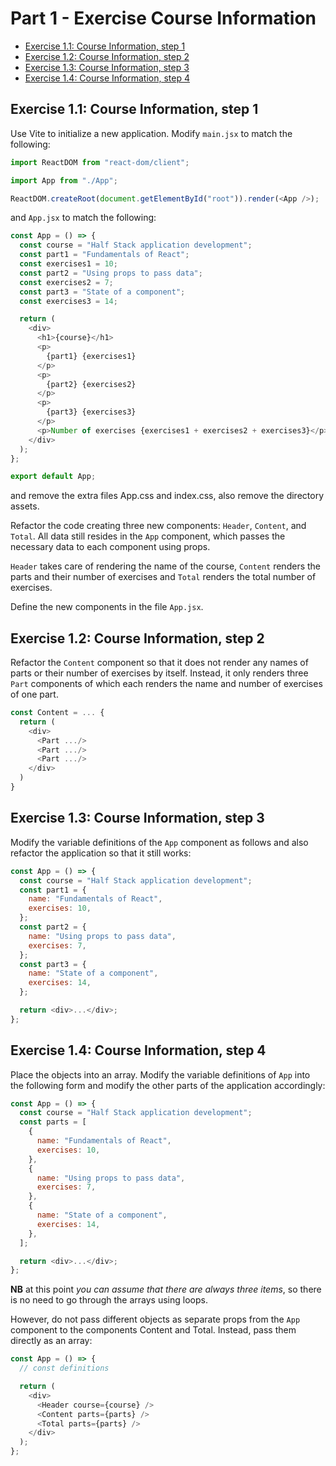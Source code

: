 # Part 1 - Exercise Course Information

- [Exercise 1.1: Course Information, step 1](#step-1)
- [Exercise 1.2: Course Information, step 2](#step-2)
- [Exercise 1.3: Course Information, step 3](#step-3)
- [Exercise 1.4: Course Information, step 4](#step-4)

## <a id="step-1"></a> Exercise 1.1: Course Information, step 1

Use Vite to initialize a new application. Modify `main.jsx` to match the following:

```js
import ReactDOM from "react-dom/client";

import App from "./App";

ReactDOM.createRoot(document.getElementById("root")).render(<App />);
```

and `App.jsx` to match the following:

```js
const App = () => {
  const course = "Half Stack application development";
  const part1 = "Fundamentals of React";
  const exercises1 = 10;
  const part2 = "Using props to pass data";
  const exercises2 = 7;
  const part3 = "State of a component";
  const exercises3 = 14;

  return (
    <div>
      <h1>{course}</h1>
      <p>
        {part1} {exercises1}
      </p>
      <p>
        {part2} {exercises2}
      </p>
      <p>
        {part3} {exercises3}
      </p>
      <p>Number of exercises {exercises1 + exercises2 + exercises3}</p>
    </div>
  );
};

export default App;
```

and remove the extra files App.css and index.css, also remove the directory assets.

Refactor the code creating three new components: `Header`, `Content`, and `Total`. All data still resides in the `App` component, which passes the necessary data to each component using props.

`Header` takes care of rendering the name of the course, `Content` renders the parts and their number of exercises and `Total` renders the total number of exercises.

Define the new components in the file `App.jsx`.

## <a id="step-2"></a> Exercise 1.2: Course Information, step 2

Refactor the `Content` component so that it does not render any names of parts or their number of exercises by itself. Instead, it only renders three `Part` components of which each renders the name and number of exercises of one part.

```js
const Content = ... {
  return (
    <div>
      <Part .../>
      <Part .../>
      <Part .../>
    </div>
  )
}
```

## <a id="step-3"></a> Exercise 1.3: Course Information, step 3

Modify the variable definitions of the `App` component as follows and also refactor the application so that it still works:

```js
const App = () => {
  const course = "Half Stack application development";
  const part1 = {
    name: "Fundamentals of React",
    exercises: 10,
  };
  const part2 = {
    name: "Using props to pass data",
    exercises: 7,
  };
  const part3 = {
    name: "State of a component",
    exercises: 14,
  };

  return <div>...</div>;
};
```

## <a id="step-4"></a> Exercise 1.4: Course Information, step 4

Place the objects into an array. Modify the variable definitions of `App` into the following form and modify the other parts of the application accordingly:

```js
const App = () => {
  const course = "Half Stack application development";
  const parts = [
    {
      name: "Fundamentals of React",
      exercises: 10,
    },
    {
      name: "Using props to pass data",
      exercises: 7,
    },
    {
      name: "State of a component",
      exercises: 14,
    },
  ];

  return <div>...</div>;
};
```

**NB** at this point _you can assume that there are always three items_, so there is no need to go through the arrays using loops.

However, do not pass different objects as separate props from the `App` component to the components Content and Total. Instead, pass them directly as an array:

```js
const App = () => {
  // const definitions

  return (
    <div>
      <Header course={course} />
      <Content parts={parts} />
      <Total parts={parts} />
    </div>
  );
};
```
